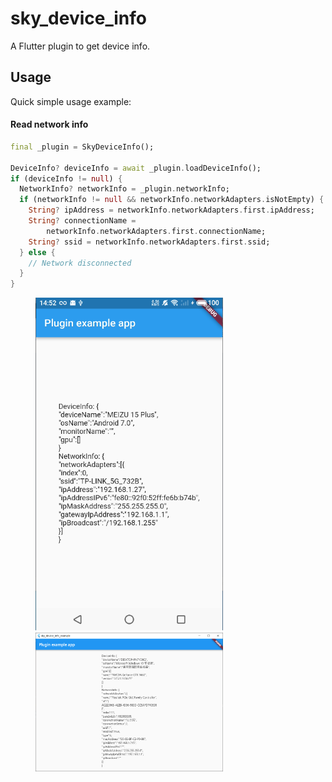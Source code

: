 # sky_device_info
A Flutter plugin to get device info.


## Usage
Quick simple usage example:

#### Read network info
```dart
final _plugin = SkyDeviceInfo();

DeviceInfo? deviceInfo = await _plugin.loadDeviceInfo();
if (deviceInfo != null) {
  NetworkInfo? networkInfo = _plugin.networkInfo;
  if (networkInfo != null && networkInfo.networkAdapters.isNotEmpty) {
    String? ipAddress = networkInfo.networkAdapters.first.ipAddress;
    String? connectionName =
        networkInfo.networkAdapters.first.connectionName;
    String? ssid = networkInfo.networkAdapters.first.ssid;
  } else {
    // Network disconnected
  }
}
```

<figure class="half">
    <img src="example_android.png" width="300px" alt="Screenshot_1" />
    <img src="example_windows.png" width="300px" alt="Screenshot_2" />
</figure>